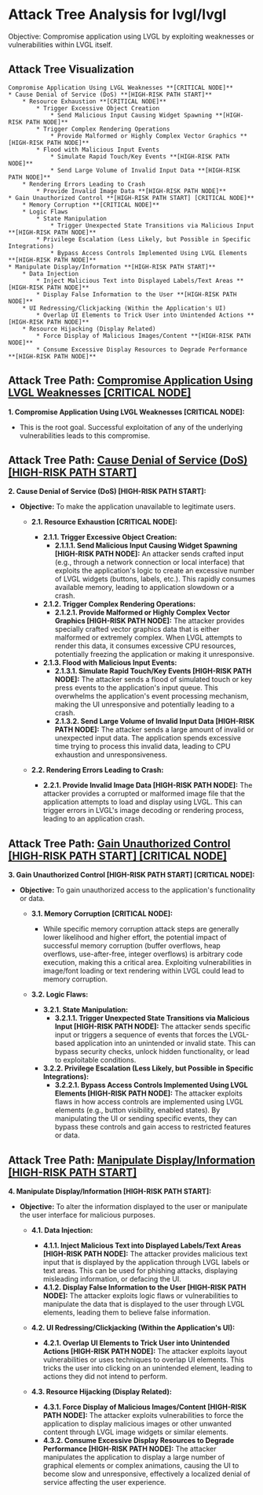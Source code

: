 # Attack Tree Analysis for lvgl/lvgl

Objective: Compromise application using LVGL by exploiting weaknesses or vulnerabilities within LVGL itself.

## Attack Tree Visualization

```
Compromise Application Using LVGL Weaknesses **[CRITICAL NODE]**
* Cause Denial of Service (DoS) **[HIGH-RISK PATH START]**
    * Resource Exhaustion **[CRITICAL NODE]**
        * Trigger Excessive Object Creation
            * Send Malicious Input Causing Widget Spawning **[HIGH-RISK PATH NODE]**
        * Trigger Complex Rendering Operations
            * Provide Malformed or Highly Complex Vector Graphics **[HIGH-RISK PATH NODE]**
        * Flood with Malicious Input Events
            * Simulate Rapid Touch/Key Events **[HIGH-RISK PATH NODE]**
            * Send Large Volume of Invalid Input Data **[HIGH-RISK PATH NODE]**
    * Rendering Errors Leading to Crash
        * Provide Invalid Image Data **[HIGH-RISK PATH NODE]**
* Gain Unauthorized Control **[HIGH-RISK PATH START] [CRITICAL NODE]**
    * Memory Corruption **[CRITICAL NODE]**
    * Logic Flaws
        * State Manipulation
            * Trigger Unexpected State Transitions via Malicious Input **[HIGH-RISK PATH NODE]**
        * Privilege Escalation (Less Likely, but Possible in Specific Integrations)
            * Bypass Access Controls Implemented Using LVGL Elements **[HIGH-RISK PATH NODE]**
* Manipulate Display/Information **[HIGH-RISK PATH START]**
    * Data Injection
        * Inject Malicious Text into Displayed Labels/Text Areas **[HIGH-RISK PATH NODE]**
        * Display False Information to the User **[HIGH-RISK PATH NODE]**
    * UI Redressing/Clickjacking (Within the Application's UI)
        * Overlap UI Elements to Trick User into Unintended Actions **[HIGH-RISK PATH NODE]**
    * Resource Hijacking (Display Related)
        * Force Display of Malicious Images/Content **[HIGH-RISK PATH NODE]**
        * Consume Excessive Display Resources to Degrade Performance **[HIGH-RISK PATH NODE]**
```


## Attack Tree Path: [Compromise Application Using LVGL Weaknesses **[CRITICAL NODE]**](./attack_tree_paths/compromise_application_using_lvgl_weaknesses__critical_node_.md)

**1. Compromise Application Using LVGL Weaknesses [CRITICAL NODE]:**
* This is the root goal. Successful exploitation of any of the underlying vulnerabilities leads to this compromise.

## Attack Tree Path: [Cause Denial of Service (DoS) **[HIGH-RISK PATH START]**](./attack_tree_paths/cause_denial_of_service__dos___high-risk_path_start_.md)

**2. Cause Denial of Service (DoS) [HIGH-RISK PATH START]:**
* **Objective:** To make the application unavailable to legitimate users.

    * **2.1. Resource Exhaustion [CRITICAL NODE]:**
        * **2.1.1. Trigger Excessive Object Creation:**
            * **2.1.1.1. Send Malicious Input Causing Widget Spawning [HIGH-RISK PATH NODE]:** An attacker sends crafted input (e.g., through a network connection or local interface) that exploits the application's logic to create an excessive number of LVGL widgets (buttons, labels, etc.). This rapidly consumes available memory, leading to application slowdown or a crash.
        * **2.1.2. Trigger Complex Rendering Operations:**
            * **2.1.2.1. Provide Malformed or Highly Complex Vector Graphics [HIGH-RISK PATH NODE]:** The attacker provides specially crafted vector graphics data that is either malformed or extremely complex. When LVGL attempts to render this data, it consumes excessive CPU resources, potentially freezing the application or making it unresponsive.
        * **2.1.3. Flood with Malicious Input Events:**
            * **2.1.3.1. Simulate Rapid Touch/Key Events [HIGH-RISK PATH NODE]:** The attacker sends a flood of simulated touch or key press events to the application's input queue. This overwhelms the application's event processing mechanism, making the UI unresponsive and potentially leading to a crash.
            * **2.1.3.2. Send Large Volume of Invalid Input Data [HIGH-RISK PATH NODE]:** The attacker sends a large amount of invalid or unexpected input data. The application spends excessive time trying to process this invalid data, leading to CPU exhaustion and unresponsiveness.

    * **2.2. Rendering Errors Leading to Crash:**
        * **2.2.1. Provide Invalid Image Data [HIGH-RISK PATH NODE]:** The attacker provides a corrupted or malformed image file that the application attempts to load and display using LVGL. This can trigger errors in LVGL's image decoding or rendering process, leading to an application crash.

## Attack Tree Path: [Gain Unauthorized Control **[HIGH-RISK PATH START] [CRITICAL NODE]**](./attack_tree_paths/gain_unauthorized_control__high-risk_path_start___critical_node_.md)

**3. Gain Unauthorized Control [HIGH-RISK PATH START] [CRITICAL NODE]:**
* **Objective:** To gain unauthorized access to the application's functionality or data.

    * **3.1. Memory Corruption [CRITICAL NODE]:**
        * While specific memory corruption attack steps are generally lower likelihood and higher effort, the potential impact of successful memory corruption (buffer overflows, heap overflows, use-after-free, integer overflows) is arbitrary code execution, making this a critical area. Exploiting vulnerabilities in image/font loading or text rendering within LVGL could lead to memory corruption.

    * **3.2. Logic Flaws:**
        * **3.2.1. State Manipulation:**
            * **3.2.1.1. Trigger Unexpected State Transitions via Malicious Input [HIGH-RISK PATH NODE]:** The attacker sends specific input or triggers a sequence of events that forces the LVGL-based application into an unintended or invalid state. This can bypass security checks, unlock hidden functionality, or lead to exploitable conditions.
        * **3.2.2. Privilege Escalation (Less Likely, but Possible in Specific Integrations):**
            * **3.2.2.1. Bypass Access Controls Implemented Using LVGL Elements [HIGH-RISK PATH NODE]:** The attacker exploits flaws in how access controls are implemented using LVGL elements (e.g., button visibility, enabled states). By manipulating the UI or sending specific events, they can bypass these controls and gain access to restricted features or data.

## Attack Tree Path: [Manipulate Display/Information **[HIGH-RISK PATH START]**](./attack_tree_paths/manipulate_displayinformation__high-risk_path_start_.md)

**4. Manipulate Display/Information [HIGH-RISK PATH START]:**
* **Objective:** To alter the information displayed to the user or manipulate the user interface for malicious purposes.

    * **4.1. Data Injection:**
        * **4.1.1. Inject Malicious Text into Displayed Labels/Text Areas [HIGH-RISK PATH NODE]:** The attacker provides malicious text input that is displayed by the application through LVGL labels or text areas. This can be used for phishing attacks, displaying misleading information, or defacing the UI.
        * **4.1.2. Display False Information to the User [HIGH-RISK PATH NODE]:** The attacker exploits logic flaws or vulnerabilities to manipulate the data that is displayed to the user through LVGL elements, leading them to believe false information.

    * **4.2. UI Redressing/Clickjacking (Within the Application's UI):**
        * **4.2.1. Overlap UI Elements to Trick User into Unintended Actions [HIGH-RISK PATH NODE]:** The attacker exploits layout vulnerabilities or uses techniques to overlap UI elements. This tricks the user into clicking on an unintended element, leading to actions they did not intend to perform.

    * **4.3. Resource Hijacking (Display Related):**
        * **4.3.1. Force Display of Malicious Images/Content [HIGH-RISK PATH NODE]:** The attacker exploits vulnerabilities to force the application to display malicious images or other unwanted content through LVGL image widgets or similar elements.
        * **4.3.2. Consume Excessive Display Resources to Degrade Performance [HIGH-RISK PATH NODE]:** The attacker manipulates the application to display a large number of graphical elements or complex animations, causing the UI to become slow and unresponsive, effectively a localized denial of service affecting the user experience.

